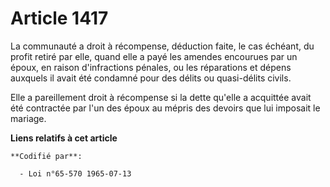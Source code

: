 # Article 1417

La communauté a droit à récompense, déduction faite, le cas échéant, du profit retiré par elle, quand elle a payé les amendes
encourues par un époux, en raison d'infractions pénales, ou les réparations et dépens auxquels il avait été condamné pour des
délits ou quasi-délits civils.

Elle a pareillement droit à récompense si la dette qu'elle a acquittée avait été contractée par l'un des époux au mépris des
devoirs que lui imposait le mariage.

**Liens relatifs à cet article**

	**Codifié par**:

	  - Loi n°65-570 1965-07-13
